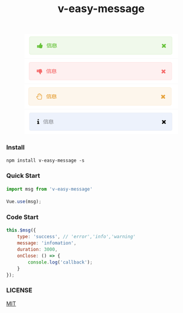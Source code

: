 <h1 align="center">v-easy-message</h1>

<p align="center">
	<img src="https://img.shields.io/badge/v--easy-v0.0.2-blue.svg" alt="">
	<img src="https://img.shields.io/badge/size-541kb-green.svg" alt="">
	<img src="https://img.shields.io/badge/vue-2.x-orange.svg" alt="">
</p>

<p align="center">
	<img src="./img/success.png" alt="">
	<img src="./img/error.png" alt="">
	<img src="./img/warning.png" alt="">
	<img src="./img/info.png" alt="">
</p>

### Install
```
npm install v-easy-message -s
```

### Quick Start
``` javascript
import msg from 'v-easy-message'

Vue.use(msg);
```

### Code Start
``` javascript
this.$msg({
    type: 'success', // 'error','info','warning'
    message: 'infomation',
    duration: 3000,
    onClose: () => {
        console.log('callback');
    }
});
```

### LICENSE
[MIT](https://github.com/Linkontoask/v-easy/blob/master/src/components/message/LICENSE)